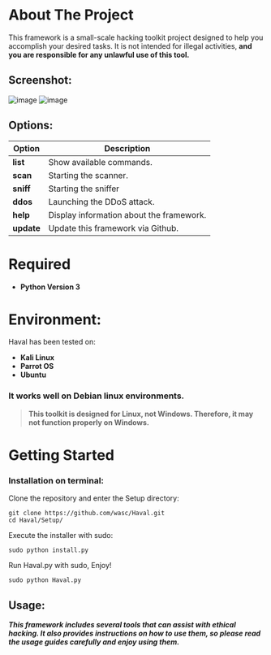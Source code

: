 # About The Project
This framework is a small-scale hacking toolkit project designed to help you accomplish your desired tasks. 
It is not intended for illegal activities, **and you are responsible for any unlawful use of this tool.**

## Screenshot:
![image](https://github.com/user-attachments/assets/ecd119d2-2235-413f-b474-8be93433a941)
![image](https://github.com/user-attachments/assets/8153a3b7-e594-4b4a-8c96-98360fa751a5)

## Options:
Option | Description
------ | -----------
**list**  | Show available commands.
**scan**  | Starting the scanner.
**sniff** | Starting the sniffer
**ddos**  | Launching the DDoS attack.
**help**  | Display information about the framework.
**update**| Update this framework via Github.

# Required
* **Python Version 3**

# Environment:
Haval has been tested on:
* **Kali Linux**
* **Parrot OS** 
* **Ubuntu**
### It works well on Debian linux environments.
> **This toolkit is designed for Linux, not Windows. Therefore, it may not function properly on Windows.**

# Getting Started
### Installation on terminal:

Clone the repository and enter the Setup directory:
```
git clone https://github.com/wasc/Haval.git
cd Haval/Setup/
```
Execute the installer with sudo:
```
sudo python install.py
```
Run Haval.py with sudo, Enjoy!
```
sudo python Haval.py
```

## Usage:
***This framework includes several tools that can assist with ethical hacking. 
It also provides instructions on how to use them, so please read the usage guides carefully and enjoy using them.***
